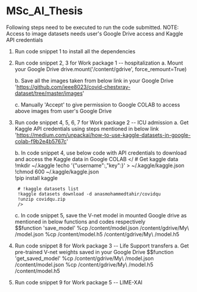 # MSc_AI_Thesis
Following steps need to be executed to run the code submitted. 
NOTE: Access to image datasets needs user's Google Drive access and Kaggle API credentials

1. Run code snippet 1 to install all the dependencies

2. Run code snippet 2, 3 for Work package 1 -- hospitalization
	a. Mount your Google Drive
	   	drive.mount('/content/gdrive', force_remount=True)

	b. Save all the images taken from below link in your Google Drive
	   	'https://github.com/ieee8023/covid-chestxray-dataset/tree/master/images'
	
	c. Manually 'Accept' to give permission to Google COLAB to access above images from user's Google Drive
	
3. Run code snippet 4, 5, 6, 7 for Work package 2 -- ICU admission
	a. Get Kaggle API credentials using steps mentioned in below link
	   	'https://medium.com/unpackai/how-to-use-kaggle-datasets-in-google-colab-f9b2e4b5767c'
	
	b. In code snippet 4, use below code with API credentials to download and access the Kaggle data in Google COLAB
	   </
	   	# Get kaggle data
	   	!mkdir ~/.kaggle 
	   	!echo '{"username":<USERNAME>,"key":<KEY>}' > ~/.kaggle/kaggle.json 
	   	!chmod 600 ~/.kaggle/kaggle.json  
	   	!pip install kaggle 

	   	# !kaggle datasets list 
	   	!kaggle datasets download -d anasmohammedtahir/covidqu  
	   	!unzip covidqu.zip
	    />

	c. In code snippet 5, save the V-net model in mounted Google drive as mentioned in below functions and codes respectively	   	
		$$function 'save_model'
		%cp /content/model.json /content/gdrive/My\ <Your Google Drive location>/model.json
  		%cp /content/model.h5 /content/gdrive/My\ <Your Google Drive location>/model.h5

4. Run code snippet 8 for Work package 3 -- Life Support transfers
	a. Get pre-trained V-net weights saved in your Google Drive 
		$$function 'get_saved_model'
		%cp /content/gdrive/My\ <Your Google Drive location>/model.json /content/model.json 
		%cp /content/gdrive/My\ <Your Google Drive location>/model.h5 /content/model.h5 

5. Run code snippet 9 for Work package 5 -- LIME-XAI   
